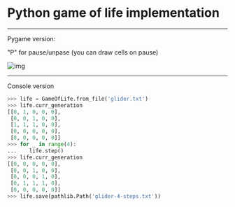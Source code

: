 # Python game of life implementation
----
Pygame version:

"P" for pause/unpase (you can draw cells on pause)

![img](https://user-images.githubusercontent.com/47245582/120940729-5c3bb180-c727-11eb-9beb-f2b4650cd6cd.png)

----

Console version 

``` py
>>> life = GameOfLife.from_file('glider.txt')
>>> life.curr_generation
[[0, 1, 0, 0, 0],
 [0, 0, 1, 0, 0],
 [1, 1, 1, 0, 0],
 [0, 0, 0, 0, 0],
 [0, 0, 0, 0, 0]]
>>> for _ in range(4):
...    life.step()
>>> life.curr_generation
[[0, 0, 0, 0, 0],
 [0, 0, 1, 0, 0],
 [0, 0, 0, 1, 0],
 [0, 1, 1, 1, 0],
 [0, 0, 0, 0, 0]]
>>> life.save(pathlib.Path('glider-4-steps.txt'))
```
